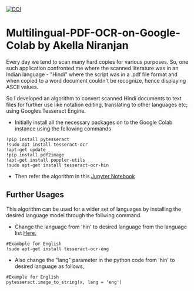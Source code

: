[![DOI](https://zenodo.org/badge/DOI/10.5281/zenodo.4415832.svg)](https://doi.org/10.5281/zenodo.4415832)

# Multilingual-PDF-OCR-on-Google-Colab by Akella Niranjan
Every day we tend to scan many hard copies for various purposes. So, one such application confronted me where the scanned literature was in an Indian language - "Hindi" where the script was in a .pdf file format and when copied to a word document couldn't be recognize, hence displaying ASCII values.

So I developed an algorithm to convert scanned Hindi documents to text files for further use like notation editing, translating to other languages etc; using Googles Tesseract Engine. 

- Initially install all the necessary packages on to the Google Colab instance using the following commands
```
!pip install pytesseract
!sudo apt install tesseract-ocr
!apt-get update
!pip install pdf2image
!apt-get install poppler-utils
!sudo apt-get install tesseract-ocr-hin
```

- Then refer the algorithm in this <a href='Hindi_OCR.ipynb'>Jupyter Notebook</a>

## Further Usages

This algorithm can be used for a wider set of languages by installing the desired language model through the follwing command. 

- Change the language from 'hin' to desired language from the language list <a href = 'https://tesseract-ocr.github.io/tessdoc/Data-Files-in-different-versions.html'>Here.</a>
```
#Exambple for English
!sudo apt-get install tesseract-ocr-eng
```
- Also change the "lang" parameter in the python code from 'hin' to desired language as follows,
```
#Example for English
pytesseract.image_to_string(x, lang = 'eng')
```